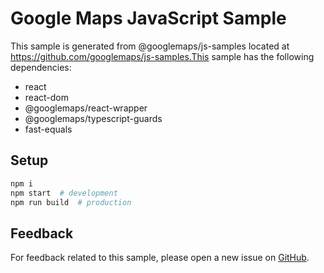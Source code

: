 # Google Maps JavaScript Sample

This sample is generated from @googlemaps/js-samples located at
https://github.com/googlemaps/js-samples.This sample has the following dependencies:

- react
- react-dom
- @googlemaps/react-wrapper
- @googlemaps/typescript-guards
- fast-equals

## Setup

```sh
npm i
npm start  # development
npm run build  # production
```

## Feedback

For feedback related to this sample, please open a new issue on
[GitHub](https://github.com/googlemaps/js-samples/issues).
